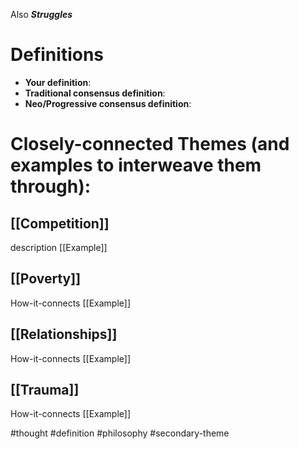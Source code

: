 Also ***Struggles***

# Definitions
- **Your definition**:
- **Traditional consensus definition**:
- **Neo/Progressive consensus definition**:

# Closely-connected Themes (and examples to interweave them through):

## [[Competition]]
description
[[Example]]

## [[Poverty]]
How-it-connects
[[Example]]

## [[Relationships]]
How-it-connects
[[Example]]

## [[Trauma]]
How-it-connects
[[Example]]


#thought #definition #philosophy #secondary-theme













